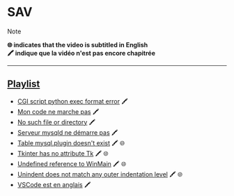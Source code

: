 # SAV

> [!NOTE]
> **🌐 indicates that the video is subtitled in English**<br>
> **🖍 indique que la vidéo n'est pas encore chapitrée**

---

## [Playlist](https://www.youtube.com/playlist?list=PLrSOXFDHBtfHutxT7b4SRo8xFoXLg_DJr)

+ [CGI script python exec format error](https://www.youtube.com/watch?v=Sn41oQAla80) 🖍
+ [Mon code ne marche pas](https://www.youtube.com/watch?v=NyECg6AUfGE) 🖍
+ [No such file or directory](https://www.youtube.com/watch?v=ymzo7cGvxlo) 🖍
+ [Serveur mysqld ne démarre pas](https://www.youtube.com/watch?v=JvyM_mZqYrc) 🖍
+ [Table mysql.plugin doesn't exist](https://www.youtube.com/watch?v=ISNpuRRqqww) 🖍 🌐
+ [Tkinter has no attribute Tk](https://www.youtube.com/watch?v=PJympjnm2L8) 🖍 🌐
+ [Undefined reference to WinMain](https://www.youtube.com/watch?v=RNAdJW2J-wA) 🖍 🌐
+ [Unindent does not match any outer indentation level](https://www.youtube.com/watch?v=O3kBSsGir_M) 🖍 🌐
+ [VSCode est en anglais](https://www.youtube.com/watch?v=WSdKlAqXh3o) 🖍
